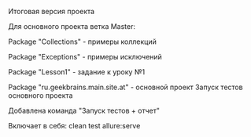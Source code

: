 Итоговая версия проекта

Для основного проекта ветка Master:

Package "Collections" - примеры коллекций

Package "Exceptions" - примеры исключений

Package "Lesson1" - задание к уроку №1

Package "ru.geekbrains.main.site.at" - основной проект
Запуск тестов основного проекта

Добавлена команда "Запуск тестов + отчет"

Включает в себя: clean test allure:serve
